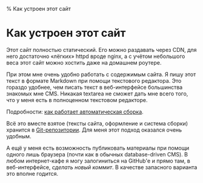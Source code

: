 % Как устроен этот сайт

Как устроен этот сайт
=====================

Этот сайт полностью статический. Его можно раздавать через CDN, для него
достаточно «лёгких» httpd вроде nginx, а с учётом небольшого веса этот сайт
можно хостить даже на домашнем роутере.

При этом мне очень удобно работать с содержимым сайта.
Я пишу этот текст в формате Markdown при помощи текстового редактора.
Это гораздо удобнее, чем писать текст в веб-интерфейсе большинства знакомых мне CMS.
Никакая textarea не сможет дать мне всего того, что у меня есть
в полноценном текстовом редакторе.

Подробности: [как работает автоматическая сборка](build.html).

Всё это вместе взятое (тексты сайта, оформление и система сборки)
хранится в [Git-репозитории][1]. Для меня этот подход оказался очень удобным.

А ещё у меня есть возможность публиковать материалы при помощи
одного лишь браузера (почти как в обычных database-driven CMS).
В любом интернет-кафе я могу залогиниться на GitHub'е и прямо там,
в веб-интерфейсе, _сделать новый коммит_.
В качестве запасного варианта это вполне годится.

[1]: https://github.com/kastaneda/homepage

